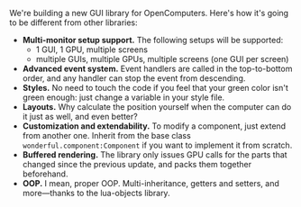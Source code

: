 We're building a new GUI library for OpenComputers. Here's how it's going to be
different from other libraries:

- **Multi-monitor setup support.** The following setups will be supported:
  - 1 GUI, 1 GPU, multiple screens
  - multiple GUIs, multiple GPUs, multiple screens (one GUI per screen)
- **Advanced event system.** Event handlers are called in the top-to-bottom
  order, and any handler can stop the event from descending.
- **Styles.** No need to touch the code if you feel that your green color isn't
  green enough: just change a variable in your style file.
- **Layouts.** Why calculate the position yourself when the computer can do it
  just as well, and even better?
- **Customization and extendability.** To modify a component, just extend from
  another one. Inherit from the base class `wonderful.component:Component` if
  you want to implement it from scratch.
- **Buffered rendering.** The library only issues GPU calls for the parts that
  changed since the previous update, and packs them together beforehand.
- **OOP.** I mean, proper OOP. Multi-inheritance, getters and setters, and
  more—thanks to the lua-objects library.
